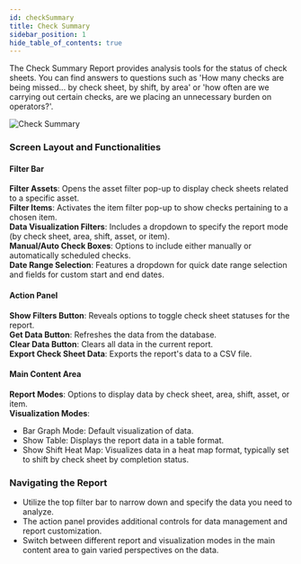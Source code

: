 ```yaml
---
id: checkSummary
title: Check Summary
sidebar_position: 1
hide_table_of_contents: true
---
```


 The Check Summary Report provides analysis tools for the status of check sheets.
 You can find answers to questions such as 'How many checks are being missed... by check sheet, by shift, by area' or 'how often are we carrying out certain checks, are we placing an unnecessary
 burden on operators?'.
 

![Check Summary](/img/quality-analysis-check-summary.png)

### Screen Layout and Functionalities

#### Filter Bar
**Filter Assets**: Opens the asset filter pop-up to display check sheets related to a specific asset.<br />
**Filter Items**: Activates the item filter pop-up to show checks pertaining to a chosen item.<br />
**Data Visualization Filters**: Includes a dropdown to specify the report mode (by check sheet, area, shift, asset, or item).<br />
**Manual/Auto Check Boxes**: Options to include either manually or automatically scheduled checks.<br />
**Date Range Selection**: Features a dropdown for quick date range selection and fields for custom start and end dates.

#### Action Panel
**Show Filters Button**: Reveals options to toggle check sheet statuses for the report.<br />
**Get Data Button**: Refreshes the data from the database.<br />
**Clear Data Button**: Clears all data in the current report.<br />
**Export Check Sheet Data**: Exports the report's data to a CSV file.

#### Main Content Area
**Report Modes**: Options to display data by check sheet, area, shift, asset, or item.<br />
**Visualization Modes**: 
- Bar Graph Mode: Default visualization of data.
- Show Table: Displays the report data in a table format.
- Show Shift Heat Map: Visualizes data in a heat map format, typically set to shift by check sheet by completion status.

### Navigating the Report

- Utilize the top filter bar to narrow down and specify the data you need to analyze.
- The action panel provides additional controls for data management and report customization.
- Switch between different report and visualization modes in the main content area to gain varied perspectives on the data.
